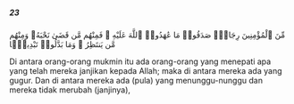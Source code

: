 ##### 23

<span class="ayah">مِّنَ ٱلْمُؤْمِنِينَ رِجَالٌۭ صَدَقُوا۟ مَا عَٰهَدُوا۟ ٱللَّهَ عَلَيْهِ ۖ فَمِنْهُم مَّن قَضَىٰ نَحْبَهُۥ وَمِنْهُم مَّن يَنتَظِرُ ۖ وَمَا بَدَّلُوا۟ تَبْدِيلًۭا</span>

<span class="ayah_translation">Di antara orang-orang mukmin itu ada orang-orang yang menepati apa yang telah mereka janjikan kepada Allah; maka di antara mereka ada yang gugur. Dan di antara mereka ada (pula) yang menunggu-nunggu dan mereka tidak merubah (janjinya),</span>
